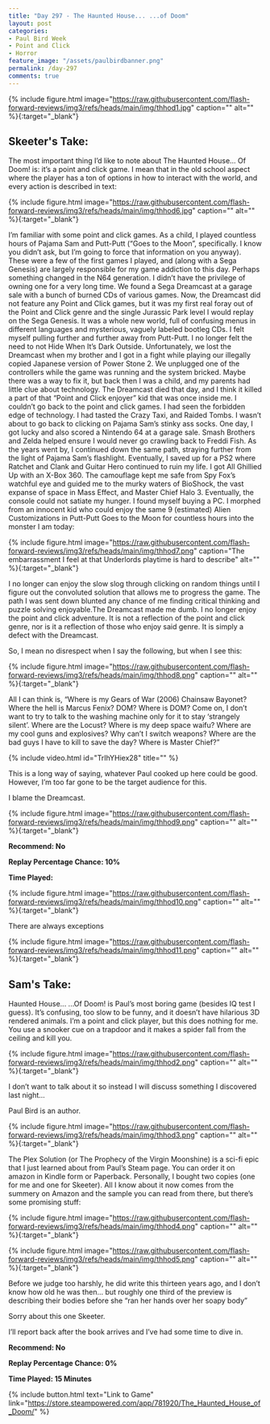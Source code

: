 ```yaml
---
title: "Day 297 - The Haunted House... ...of Doom"
layout: post
categories:
- Paul Bird Week
- Point and Click
- Horror
feature_image: "/assets/paulbirdbanner.png"
permalink: /day-297
comments: true
---
```


{% include figure.html image="https://raw.githubusercontent.com/flash-forward-reviews/img3/refs/heads/main/img/thhod1.jpg" caption="" alt="" %}{:target="_blank"}
 
## Skeeter's Take:

The most important thing I’d like to note about The Haunted House… Of Doom! is: it’s a point and click game. I mean that in the old school aspect where the player has a ton of options in how to interact with the world, and every action is described in text: 

{% include figure.html image="https://raw.githubusercontent.com/flash-forward-reviews/img3/refs/heads/main/img/thhod6.jpg" caption="" alt="" %}{:target="_blank"}

I’m familiar with some point and click games. As a child,  I played countless hours of Pajama Sam and Putt-Putt (“Goes to the Moon”, specifically. I know you didn’t ask, but I’m going to force that information on you anyway). These were a few of the first games I played, and (along with a Sega Genesis) are largely responsible for my game addiction to this day. 
Perhaps something changed in the N64 generation. I didn’t have the privilege of owning one for a very long time. We found a Sega Dreamcast at a garage sale with a bunch of burned CDs of various games. Now, the Dreamcast did not feature any Point and Click games, but it was my first real foray out of the Point and Click genre and the single Jurassic Park level I would replay on the Sega Genesis. It was a whole new world, full of confusing menus in different languages and mysterious, vaguely labeled bootleg CDs. I felt myself pulling further and further away from Putt-Putt. I no longer felt the need to not Hide When It’s Dark Outside. Unfortunately, we lost the Dreamcast when my brother and I got in a fight while playing our illegally copied Japanese version of Power Stone 2. We unplugged one of the controllers while the game was running and the system bricked. Maybe there was a way to fix it, but back then I was a child, and my parents had little clue about technology. The Dreamcast died that day, and I think it killed a part of that “Point and Click enjoyer” kid that was once inside me. I couldn’t go back to the point and click games. I had seen the forbidden edge of technology. I had tasted the Crazy Taxi, and Raided Tombs. I wasn’t about to go back to clicking on Pajama Sam’s stinky ass socks. One day, I got lucky and also scored a Nintendo 64 at a garage sale. Smash Brothers and Zelda helped ensure I would never go crawling back to Freddi Fish. As the years went by, I continued down the same path, straying further from the light of Pajama Sam’s flashlight.  Eventually, I saved up for a PS2 where Ratchet and Clank and Guitar Hero continued to ruin my life. I got All Ghillied Up with an X-Box 360. The camouflage kept me safe from Spy Fox’s watchful eye and guided me to the murky waters of BioShock, the vast expanse of space in Mass Effect, and Master Chief Halo 3. Eventually, the console could not satiate my hunger. I found myself buying a PC. I morphed from an innocent kid who could enjoy the same 9 (estimated) Alien Customizations in Putt-Putt Goes to the Moon for countless hours into the monster I am today: 

{% include figure.html image="https://raw.githubusercontent.com/flash-forward-reviews/img3/refs/heads/main/img/thhod7.png" caption="The embarrassment I feel at that Underlords playtime is hard to describe" alt="" %}{:target="_blank"}

I no longer can enjoy the slow slog through clicking on random things until I figure out the convoluted solution that allows me to progress the game. The path I was sent down blunted any chance of me finding critical thinking and puzzle solving enjoyable.The Dreamcast made me dumb. I no longer enjoy the point and click adventure. It is not a reflection of the point and click genre, nor is it a reflection of those who enjoy said genre. It is simply a defect with the Dreamcast. 

So, I mean no disrespect when I say the following, but when I see this: 

{% include figure.html image="https://raw.githubusercontent.com/flash-forward-reviews/img3/refs/heads/main/img/thhod8.png" caption="" alt="" %}{:target="_blank"}

All I can think is, “Where is my Gears of War (2006) Chainsaw Bayonet? Where the hell is Marcus Fenix? DOM? Where is DOM? Come on, I don’t want to try to talk to the washing machine only for it to stay ‘strangely silent’. Where are the Locust? Where is my deep space waifu? Where are my cool guns and explosives? Why can’t I switch weapons? Where are the bad guys I have to kill to save the day? Where is Master Chief?” 

{% include video.html id="TrIhYHiex28" title="" %}

This is a long way of saying, whatever Paul cooked up here could be good. However, I’m too far gone to be the target audience for this. 

I blame the Dreamcast. 

{% include figure.html image="https://raw.githubusercontent.com/flash-forward-reviews/img3/refs/heads/main/img/thhod9.png" caption="" alt="" %}{:target="_blank"}
 
**Recommend: No**

**Replay Percentage Chance: 10%**

**Time Played:**

{% include figure.html image="https://raw.githubusercontent.com/flash-forward-reviews/img3/refs/heads/main/img/thhod10.png" caption="" alt="" %}{:target="_blank"}

There are always exceptions

{% include figure.html image="https://raw.githubusercontent.com/flash-forward-reviews/img3/refs/heads/main/img/thhod11.png" caption="" alt="" %}{:target="_blank"}

## Sam's Take:

Haunted House... ...Of Doom! is Paul’s most boring game (besides IQ test I guess). It’s confusing, too slow to be funny, and it doesn’t have hilarious 3D rendered animals. I’m a point and click player, but this does nothing for me. You use a snooker cue on a trapdoor and it makes a spider fall from the ceiling and kill you.

{% include figure.html image="https://raw.githubusercontent.com/flash-forward-reviews/img3/refs/heads/main/img/thhod2.png" caption="" alt="" %}{:target="_blank"}

I don’t want to talk about it so instead I will discuss something I discovered last night...

Paul Bird is an author. 

{% include figure.html image="https://raw.githubusercontent.com/flash-forward-reviews/img3/refs/heads/main/img/thhod3.png" caption="" alt="" %}{:target="_blank"}

The Plex Solution (or The Prophecy of the Virgin Moonshine) is a sci-fi epic that I just learned about from Paul’s Steam page. You can order it on amazon in Kindle form or Paperback. Personally, I bought two copies (one for me and one for Skeeter). All I know about it now comes from the summery on Amazon and the sample you can read from there, but there’s some promising stuff:

{% include figure.html image="https://raw.githubusercontent.com/flash-forward-reviews/img3/refs/heads/main/img/thhod4.png" caption="" alt="" %}{:target="_blank"}

{% include figure.html image="https://raw.githubusercontent.com/flash-forward-reviews/img3/refs/heads/main/img/thhod5.png" caption="" alt="" %}{:target="_blank"}

Before we judge too harshly, he did write this thirteen years ago, and I don’t know how old he was then... but roughly one third of the preview is describing their bodies before she “ran her hands over her soapy body”

Sorry about this one Skeeter.

I’ll report back after the book arrives and I’ve had some time to dive in.

**Recommend: No**

**Replay Percentage Chance: 0%**

**Time Played: 15 Minutes**

{% include button.html text="Link to Game" link="https://store.steampowered.com/app/781920/The_Haunted_House_of_Doom/" %}